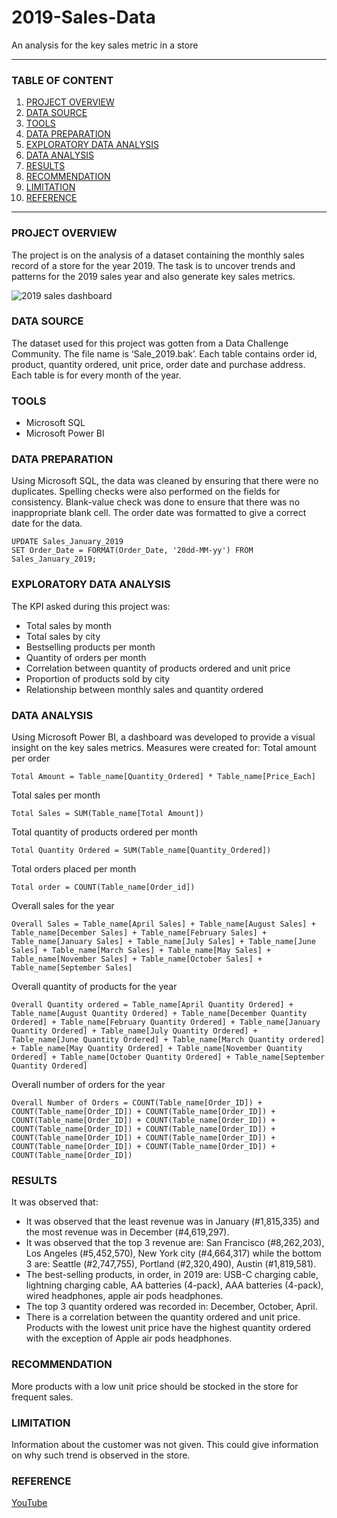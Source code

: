 # 2019-Sales-Data
An analysis for the key sales metric in a store

---
### TABLE OF CONTENT

1. [PROJECT OVERVIEW](#project-overview)
2. [DATA SOURCE](#data-source)
3. [TOOLS](#tools)
4. [DATA PREPARATION](#data-preparation)
5. [EXPLORATORY DATA ANALYSIS](#exploratory-data-analysis)
6. [DATA ANALYSIS](#data-analysis)
7. [RESULTS](#results)
8. [RECOMMENDATION](#recommendation)
9. [LIMITATION](#limitation)
10. [REFERENCE](#reference)

---
### PROJECT OVERVIEW

The project is on the analysis of a dataset containing the monthly sales record of a store for the year 2019. The task is to uncover trends and patterns for the 2019 sales year and also generate key sales metrics.

![2019 sales dashboard](https://github.com/tochukwu619/2019-Sales-Data/assets/125865918/53659c06-8306-4466-b77d-bc49266520f8)


### DATA SOURCE

The dataset used for this project was gotten from a Data Challenge Community. The file name is ‘Sale_2019.bak’. Each table contains order id, product, quantity ordered, unit price, order date and purchase address. Each table is for every month of the year. 

### TOOLS

-	Microsoft SQL
-	Microsoft Power BI

### DATA PREPARATION

Using Microsoft SQL, the data was cleaned by ensuring that there were no duplicates. Spelling checks were also performed on the fields for consistency. Blank-value check was done to ensure that there was no inappropriate blank cell. The order date was formatted to give a correct date for the data.

```
UPDATE Sales_January_2019
SET Order_Date = FORMAT(Order_Date, '20dd-MM-yy') FROM Sales_January_2019;
```


### EXPLORATORY DATA ANALYSIS

The KPI asked during this project was:
-	Total sales by month
-	Total sales by city
-	Bestselling products per month
-	Quantity of orders per month
-	Correlation between quantity of products ordered and unit price
-	Proportion of products sold by city
-	Relationship between monthly sales and quantity ordered



### DATA ANALYSIS

Using Microsoft Power BI, a dashboard was developed to provide a visual insight on the key sales metrics. Measures were created for:
Total amount per order
```
Total Amount = Table_name[Quantity_Ordered] * Table_name[Price_Each]
```

Total sales per month
```
Total Sales = SUM(Table_name[Total Amount]) 
```

Total quantity of products ordered per month
```
Total Quantity Ordered = SUM(Table_name[Quantity_Ordered])
```

 Total orders placed per month
```
Total order = COUNT(Table_name[Order_id])
```

Overall sales for the year
```
Overall Sales = Table_name[April Sales] + Table_name[August Sales] + Table_name[December Sales] + Table_name[February Sales] + Table_name[January Sales] + Table_name[July Sales] + Table_name[June Sales] + Table_name[March Sales] + Table_name[May Sales] + Table_name[November Sales] + Table_name[October Sales] + Table_name[September Sales]
```

Overall quantity of products for the year
```
Overall Quantity ordered = Table_name[April Quantity Ordered] + Table_name[August Quantity Ordered] + Table_name[December Quantity Ordered] + Table_name[February Quantity Ordered] + Table_name[January Quantity Ordered] + Table_name[July Quantity Ordered] + Table_name[June Quantity Ordered] + Table_name[March Quantity ordered] + Table_name[May Quantity Ordered] + Table_name[November Quantity Ordered] + Table_name[October Quantity Ordered] + Table_name[September Quantity Ordered]
```

Overall number of orders for the year
```
Overall Number of Orders = COUNT(Table_name[Order_ID]) + COUNT(Table_name[Order_ID]) + COUNT(Table_name[Order_ID]) + COUNT(Table_name[Order_ID]) + COUNT(Table_name[Order_ID]) + COUNT(Table_name[Order_ID]) + COUNT(Table_name[Order_ID]) + COUNT(Table_name[Order_ID]) + COUNT(Table_name[Order_ID]) + COUNT(Table_name[Order_ID]) + COUNT(Table_name[Order_ID]) + COUNT(Table_name[Order_ID]) 
```


### RESULTS

It was observed that:
-	It was observed that the least revenue was in January (#1,815,335) and the most revenue was in December (#4,619,297).
-	It was observed that the top 3 revenue are: San Francisco (#8,262,203), Los Angeles (#5,452,570), New York city (#4,664,317) while the bottom 3 are: Seattle (#2,747,755), Portland (#2,320,490), Austin (#1,819,581).
-	The best-selling products, in order, in 2019 are: USB-C charging cable, lightning charging cable, AA batteries (4-pack), AAA batteries (4-pack), wired headphones, apple air pods headphones.
-	The top 3 quantity ordered was recorded in: December, October, April.
-	There is a correlation between the quantity ordered and unit price. Products with the lowest unit price have the highest quantity ordered with the exception of Apple air pods headphones.



### RECOMMENDATION

More products with a low unit price should be stocked in the store for frequent sales.

### LIMITATION

Information about the customer was not given. This could give information on why such trend is observed in the store.

### REFERENCE

[YouTube](www.youtube.com)


